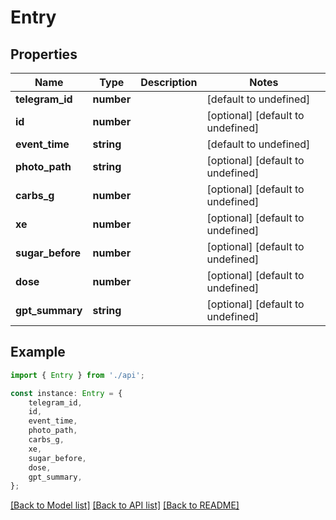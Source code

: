 # Entry


## Properties

Name | Type | Description | Notes
------------ | ------------- | ------------- | -------------
**telegram_id** | **number** |  | [default to undefined]
**id** | **number** |  | [optional] [default to undefined]
**event_time** | **string** |  | [default to undefined]
**photo_path** | **string** |  | [optional] [default to undefined]
**carbs_g** | **number** |  | [optional] [default to undefined]
**xe** | **number** |  | [optional] [default to undefined]
**sugar_before** | **number** |  | [optional] [default to undefined]
**dose** | **number** |  | [optional] [default to undefined]
**gpt_summary** | **string** |  | [optional] [default to undefined]

## Example

```typescript
import { Entry } from './api';

const instance: Entry = {
    telegram_id,
    id,
    event_time,
    photo_path,
    carbs_g,
    xe,
    sugar_before,
    dose,
    gpt_summary,
};
```

[[Back to Model list]](../README.md#documentation-for-models) [[Back to API list]](../README.md#documentation-for-api-endpoints) [[Back to README]](../README.md)
